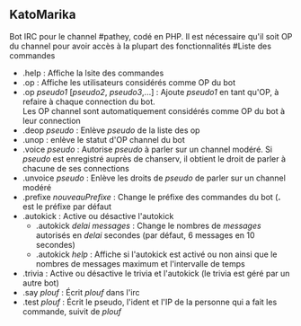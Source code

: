 ## KatoMarika
Bot IRC pour le channel #pathey, codé en PHP. Il est nécessaire qu'il soit OP du channel pour avoir accès à la plupart des fonctionnalités
#Liste des commandes
* .help : Affiche la lsite des commandes
* .op : Affiche les utilisateurs considérés comme OP du bot
 * .op *pseudo1* [*pseudo2*, *pseudo3*,...] : Ajoute *pseudo1* en tant qu'OP, à refaire à chaque connection du bot.  
   Les OP channel sont automatiquement considérés comme OP du bot à leur connection
* .deop *pseudo* : Enlève *pseudo* de la liste des op
* .unop : enlève le statut d'OP channel du bot
* .voice *pseudo* : Autorise *pseudo* à parler sur un channel modéré. Si *pseudo* est enregistré auprès de chanserv, il obtient le droit de parler à chacune de ses connections
* .unvoice *pseudo* : Enlève les droits de *pseudo* de parler sur un channel modéré
* .prefixe *nouveauPrefixe* : Change le préfixe des commandes du bot (**.** est le préfixe par défaut
* .autokick : Active ou désactive l'autokick
  * .autokick *delai* *messages* :  Change le nombres de *messages* autorisés en *delai* secondes (par défaut, 6 messages en 10 secondes)
  * .autokick *help* : Affiche si l'autokick est activé ou non ainsi que le nombres de messages maximum et l'intervalle de temps
* .trivia : Active ou désactive le trivia et l'autokick (le trivia est géré par un autre bot)
* .say *plouf* : Écrit *plouf* dans l'irc
* .test *plouf* : Écrit le pseudo, l'ident et l'IP de la personne qui a fait les commande, suivit de *plouf* 
